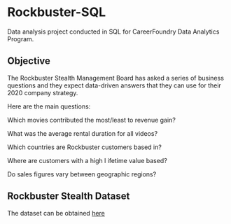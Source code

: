 # Rockbuster-SQL
Data analysis project conducted in SQL for CareerFoundry Data Analytics Program.

## Objective
The Rockbuster Stealth Management Board has asked a series of business questions and
they expect data-driven answers that they can use for their 2020 company strategy. 

Here are the main questions:

Which movies contributed the most/least to revenue gain?

What was the average rental duration for all videos?

Which countries are Rockbuster customers based in?

Where are customers with a high l ifetime value based?

Do sales figures vary between geographic regions?

## Rockbuster Stealth Dataset 

The dataset can be obtained [here](http://www.postgresqltutorial.com/wp-content/uploads/2019/05/dvdrental.zip)
